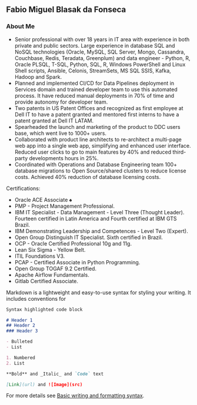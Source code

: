## Fabio Miguel Blasak da Fonseca

### About Me

- Senior professional with over 18 years in IT area with experience in both private and public sectors. Large experience in database SQL and NoSQL technologies (Oracle, MySQL, SQL Server, Mongo, Cassandra, Couchbase, Redis, Teradata, Greenplum) and data engineer - Python, R, Oracle PLSQL, T-SQL, Python, SQL, R, Windows PowerShell and Linux Shell scripts, Ansible, Celonis, StreamSets, MS SQL SSIS, Kafka, Hadoop and Spark.
- Planned and implemented CI/CD for Data Pipelines deployment in Services domain and trained developer team to use this automated process. It have reduced manual deployments in 70% of time and provide autonomy for developer team.
- Two patents in US Patent Offices and recognized as first employee at Dell IT to have a patent granted and mentored first interns to have a patent granted at Dell IT LATAM.
- Spearheaded the launch and marketing of the product to DDC users base, which went live to 1000+ users.
- Collaborated with product line architects to re-architect a multi-page web app into a single web app, simplifying and enhanced user interface. Reduced user clicks to go to main features by 40% and reduced third-party developments hours in 25%.
- Coordinated with Operations and Database Engineering team 100+ database migrations to Open Source/shared clusters to reduce license costs. Achieved 40% reduction of database licensing costs.

Certifications:
- Oracle ACE Associate ♠
- PMP - Project Management Professional.
- IBM IT Specialist - Data Management - Level Three (Thought Leader). Fourteen certified in Latin America and Fourth certified at IBM GTS Brazil.
- IBM Demonstrating Leadership and Competences - Level Two (Expert).
- Open Group Distinguish IT Specialist. Sixth certified in Brazil.
- OCP - Oracle Certified Professional 10g and 11g.
- Lean Six Sigma - Yellow Belt.
- ITIL Foundations V3.
- PCAP - Certified Associate in Python Programming.
- Open Group TOGAF 9.2 Certified.
- Apache Airflow Fundamentals.
- Gitlab Certified Associate.

Markdown is a lightweight and easy-to-use syntax for styling your writing. It includes conventions for

```markdown
Syntax highlighted code block

# Header 1
## Header 2
### Header 3

- Bulleted
- List

1. Numbered
2. List

**Bold** and _Italic_ and `Code` text

[Link](url) and ![Image](src)
```

For more details see [Basic writing and formatting syntax](https://docs.github.com/en/github/writing-on-github/getting-started-with-writing-and-formatting-on-github/basic-writing-and-formatting-syntax).
